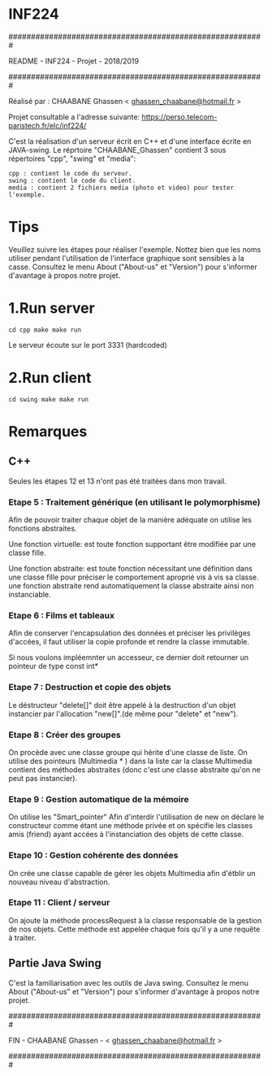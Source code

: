 # INF224

#########################################################

README - INF224 - Projet - 2018/2019

#########################################################

Réalisé par : CHAABANE Ghassen	< ghassen_chaabane@hotmail.fr >

Projet consultable a l'adresse suivante: https://perso.telecom-paristech.fr/elc/inf224/

C'est la réalisation d'un serveur écrit en C++ et d'une interface écrite en JAVA-swing.
Le réprtoire "CHAABANE_Ghassen" contient 3 sous répertoires "cpp", "swing" et "media":
	
	cpp : contient le code du serveur. 
	swing : contient le code du client.
	media : contient 2 fichiers media (photo et video) pour tester l'exemple. 

# Tips
Veuillez suivre les étapes pour réaliser l'exemple.
Nottez bien que les noms utiliser pendant l'utilisation de l'interface graphique sont sensibles à la casse.
Consultez le menu About ("About-us" et "Version") pour s'informer d'avantage à propos notre projet.

# 1.Run server
`cd cpp
make
make run`

Le serveur écoute sur le port 3331 (hardcoded) 

# 2.Run client
`cd swing
make
make run`

# Remarques
## C++
Seules les étapes 12 et 13 n'ont pas été traitées dans mon travail.

### Etape 5 : Traitement générique (en utilisant le polymorphisme) 
Afin de pouvoir traiter chaque objet de la manière adéquate on utilise les fonctions abstraites.

Une fonction virtuelle: est toute fonction supportant être modifiée par une classe fille.

Une fonction abstraite:	est toute fonction nécessitant une définition dans une classe fille pour préciser le comportement aproprié vis à vis sa classe.
une fonction abstraite rend automatiquement la classe abstraite ainsi non instanciable.

### Etape 6 : Films et tableaux
Afin de conserver l'encapsulation des données et préciser les privilèges d'accées, il faut utiliser la copie profonde et rendre la classe immutable.

Si nous voulons impléemnter un accesseur, ce dernier doit retourner un pointeur de type const int*

### Etape 7 : Destruction et copie des objets
Le déstructeur "delete[]" doit être appelé à la destruction d'un objet instancier par l'allocation "new[]".(de même pour "delete" et "new").

### Etape 8 : Créer des groupes
On procède avec une classe groupe qui hérite d'une classe de liste.
On utilise des pointeurs (Multimedia * ) dans la liste car la classe Multimedia contient des méthodes abstraites (donc c'est une classe abstraite qu'on ne peut pas instancier).

### Etape 9 : Gestion automatique de la mémoire
On utilise les "Smart_pointer"
Afin d'interdir l'utilisation de new on déclare le constructeur comme étant une méthode privée et on spécifie les classes amis (friend) ayant accées à l'instanciation des objets de cette classe.

### Etape 10 : Gestion cohérente des données
On crée une classe capable de gérer les objets Multimedia afin d'étblir un nouveau niveau d'abstraction.

### Etape 11 : Client / serveur
On ajoute la méthode processRequest à la classe responsable de la gestion de nos objets.
Cette méthode est appelée chaque fois qu'il y a une requête à traiter.

## Partie Java Swing
C'est la familiarisation avec les outils de Java swing.
Consultez le menu About ("About-us" et "Version") pour s'informer d'avantage à propos notre projet.


#########################################################

FIN - CHAABANE Ghassen - < ghassen_chaabane@hotmail.fr >

#########################################################